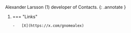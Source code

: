 Alexander Larsson (1) developer of Contacts.
{: .annotate }

1.  === "Links"

        -   [X](https://x.com/gnomealex)
